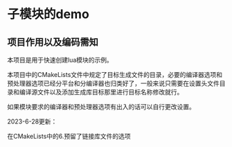 # 子模块的demo



## 项目作用以及编码需知

本项目是用于快速创建lua模块的示例。

本项目中的CMakeLists文件中规定了目标生成文件的目录，必要的编译器选项和预处理器选项已经分平台和分编译器也归类好了，一般来说只需要在设置头文件目录和编译源文件以及添加生成库目标那里进行目标名称修改就行。

如果模块要求的编译器和预处理器选项有出入的话可以自行更改设置。





2023-6-28更新：

在CMakeLists中的6.预留了链接库文件的选项
